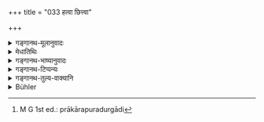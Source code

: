 +++
title = "033 हत्वा छित्त्वा"

+++

<details><summary>गङ्गानथ-मूलानुवादः</summary>

The forcible abduction of the maiden from her home, while she is crying out and weeping, after having beaten and wounded and pierced,—is called the “Rākṣasa” form.—(33).
</details>

<details><summary>मेधातिथिः</summary>

**प्रसह्य** अभिभूय कन्यापक्षाद् बलात्कारेण **कन्याया हरणं राक्षसो** विवाह इत्य् एतावद् अत्र विवक्षितम् । **हत्वे**त्याद्य् अनुवादः । प्रसह्यापजिहीर्षतो यदि कश्चित् प्रतिबन्धो वर्तते तदा प्राप्तम् एव हननादि । हन्तुः शक्त्यतिशयं ज्ञात्वा स्वात्मभयाद् उपेक्षेरंस् तदा भवत्य् एव राक्षसो न वधाद्यवश्यं कर्तव्यम् । 

- **हत्वा** दण्डकाष्ठादिना ताडयित्वा । **छित्त्वा** खड्गादिप्रहारेणाङ्गानि खण्डशः कृत्वा । **भित्त्वा** प्राकारदुर्गादि[^८८] । **क्रोशन्तीं रुदन्तीं** कन्याम् अनिच्छाम् । अयं गान्धर्वाद् विशेषः । "अनाथापह्रिये परित्रायद्वम्" इत्याद्य् उच्चैः शब्दकरणं क्रोशनम् । रोदनम् अश्रुकणमोक्षः । उद्विजितायाः स्त्रिया धर्मो ऽयम् ॥ ३.३३ ॥


[^८८]:
     M G 1st ed.: prākārapuradurgādi
</details>

<details><summary>गङ्गानथ-भाष्यानुवादः</summary>

‘*Forcibly*;’—*i.e*., having subdued the guardians of the girl, if one carries her away by force, this is called the ‘*Rākṣasa*’ form. This is all that is meant to be stated here. ‘*Having beaten*,’ etc., is a mere descriptive re-iteration; for it is always understood that, while the bridegroom is forcibly taking away the girl, if some one seeks to stop him, he shall beat them and do the rest of it. But if, knowing the great strength of the abductor, her guardians, through fear, let her go,—then also it is a Rākṣasa form of marriage; and it is not a necessary condition of this form that the *beating*, *etc*., must be done.

‘*Having beaten*’—by means of sticks, etc.

‘*Wounded*’— cutting limbs by strokes of the sword and other weapons.

‘*Pierced*’—walls and forts.

‘*Crying out and weeping*;’—*i.e*., unwilling girl. This is what distinguishes this from the ‘*Gāndharva*’ form. ‘*Crying out*’ stands for such loud wailings as—‘there is none to protect me, I am being taken away, save me,’ and so forth: while ‘*weeping*’ stands for shedding tears, which is the characteristic of all frightened women.—(33)
</details>

<details><summary>गङ्गानथ-टिप्पन्यः</summary>

This verse is quoted in ‘*Vīramitrodaya*’ (Saṃskāra, p. 856), where the following explanation is given—‘*Hatvā*’—‘having beaten, those obstructing him’;—‘*Chittvā*’—having cut off, the heads of the obstructors’;—‘*Bhittvā*’—‘having pierced, with strokes of weapons’;—‘*Krośantīm*’—calling for her relations;—all this indicates fighting.

The second half is quoted in *Smṛtitattva* (II, p. 129) in support of the view that what distinguishes the *Rākṣasa* form is *forcible abduction*.

The verse is quoted in *Hemādri* (Dāna, p. 685);—and in *Smṛticandrikā* (Saṃskāra,:p. 229), which explains ‘*prosahya*’ as ‘by force’.
</details>

<details><summary>गङ्गानथ-तुल्य-वाक्यानि</summary>

*Gautama* (4. 12).—‘When there is taking away by force, it is the
Rākṣasa.’

*Baudhāyana* (1. 11. 8).—(Same as above.)

*Āpastamba-Dharmasūtra* (2.12.2).—‘When the girl is taken away after
attacking her guardians, it is the Rākṣasa.’

*Vaśiṣṭha* (1. 34).—‘When they suddenly attack with force and take away
the girl, it is the *Kṣātra* form of marriage.’

*Viṣṇu* (24.24).—‘Taking away by fighting constitutes the Rākṣasa.’

*Yājñavalkya* (1. 61).—‘It becomes the Rākṣasa, if there is taking away
by fight.’

*Āśvalāyana- Gṛhyasūtra* (6.15).—'When one wrests the crying girl from
her crying guardians after having killed and maimed them, it is the Rākṣasa.’

*Hārīta* (Vīramitrodaya-Saṃskāra, p. 856).—‘It is the Rākṣasa form of
marriage when, with the king’s support, the girl is obtained by attacking and chastising her guardians.’

*Hārīta* (Vīramitrodaya-Saṃskāra, p. 857).—‘It is th *e Kṣātra* form
when the decked girl is won in battle.’

*Devala* (Vīramitrodaya-Saṃskāra, p. 857).—‘If the girl is taken away by
force, it is Rākṣasa, the seventh form of marriage, based upon bravery.’
</details>

<details><summary>Bühler</summary>

033	The forcible abduction of a maiden from her home, while she cries out and weeps, after (her kinsmen) have been slain or wounded and (their houses) broken open, is called the Rakshasa rite.
</details>
